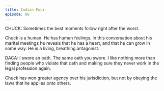 ```yaml
---
title: Indian Four
episode: 06
---
```


CHUCK:
Sometimes the best moments follow right after the worst.

Chuck is a human. He has human feelings. In this conversation about his marital meetings he reveals that he has a heart, and that he can grow in some way. He is a living, breathing antagonist.

DACA:
I swore an oath. The same oath you swore. I like nothing more than finding people who violate that oath and making sure they never work in the legal profession again.

Chuck has won greater agency over his jurisdiction, but not by obeying the laws that he applies onto others.

